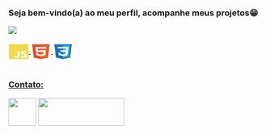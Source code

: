 
### Seja bem-vindo(a) ao meu perfil, acompanhe meus projetos😁
<div>
   <a href="https://github.com/Samalves2003">
   <img height="180em" src="https://github-readme-stats.vercel.app/api/top-langs/?username=Samalves2003&layout=compact&langs_count=6&theme=tokyonight"/>
</div>
    
<div style="display: inline_block"><br>
  <img align="center" alt="Js" height="30" width="40" src="https://raw.githubusercontent.com/devicons/devicon/master/icons/javascript/javascript-plain.svg ">
  <img align="center" alt="HTML" height="30" width="40" src="https://raw.githubusercontent.com/devicons/devicon/master/icons/html5/html5-original.svg ">
  <img align="center" alt="CSS" height="30" width="40" src="https://raw.githubusercontent.com/devicons/devicon/master/icons/css3/css3-original.svg ">
</div>
 
<br>

### Contato:
 
<div style="display: inline_block">
  <a href="https://www.linkedin.com/in/Samuel-alves2003" target="_blank"><img src="https://img.freepik.com/vetores-premium/logotipo-quadrado-do-linkedin-isolado-no-fundo-branco_469489-892.jpg" width="55" height="55" target target="_blank"></a>
<a href = "https://wa.me/5571987364634?text=Oi+Samuel%21+Vi+seu+contato+no+GitHub+e+me+interessei+por+meio+de+seus+projetos." target="_blank"><img src="https://raw.githubusercontent.com/smashah/whatsapp-button/master/button-demo.png" width="170" height="55" target="_blank"></a>
</div>

